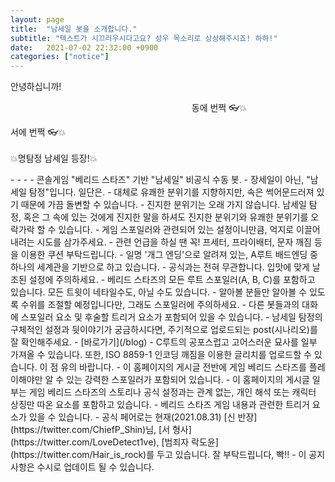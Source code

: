 ```yaml
---
layout: page
title:  "남세일 봇을 소개합니다."
subtitle: "텍스트가 시끄러우시다고요? 성우 목소리로 상상해주시죠! 하하!"
date:   2021-07-02 22:32:00 +0900
categories: ["notice"]
---
```


안녕하십니까!

<p align="center">
<span style="display: inline-block; width: 50%; text-align: right;">동에 번쩍 👓💥</span>

<span style="display: inline-block; width: 50%; text-align: left;">서에 번쩍 👓💥</span>
<br>           
💥명탐정 남세일 등장!💥<br>
</p>
- - -
- 콘솔게임 "베리드 스타즈" 기반 "남세일" 비공식 수동 봇.
- 장세일이 아닌, "남세일 탐정"입니다. 일단은.
  - 대체로 유쾌한 분위기를 지향하지만, 속은 썩어문드러져 있기 때문에 가끔 돌변할 수 있습니다.
  - 진지한 분위기는 오래 가지 않습니다. 남세일 탐정, 혹은 그 속에 있는 것에게 진지한 말을 하셔도 진지한 분위기와 유쾌한 분위기를 오락가락 할 수 있습니다.
  - 게임 스포일러와 관련되어 있는 설정이니만큼, 억지로 이끌어내려는 시도를 삼가주세요.
  - 관련 언급을 하실 땐 꼭! 프세터, 프라이배터, 문자 깨짐 등을 이용한 쿠션 부탁드립니다.
- 일명 '개그 엔딩'으로 알려져 있는, A루트 배드엔딩 중 하나의 세계관을 기반으로 하고 있습니다.
  - 공식과는 전혀 무관합니다. 입맛에 맞게 날조된 설정에 주의하세요.
- 베리드 스타즈의 모든 루트 스포일러(A, B, C)를 포함하고 있습니다. 모든 트윗이 네타일수도, 아닐 수도 있습니다.
  - 알아볼 분들만 알아볼 수 있도록 수위를 조절할 예정입니다만, 그래도 스포일러에 주의하세요.
  - 다른 봇들과의 대화에 스포일러 요소 및 후술할 트리거 요소가 포함되어 있을 수 있습니다.
- 남세일 탐정의 구체적인 설정과 뒷이야기가 궁금하시다면, 주기적으로 업로드되는 post(시나리오)를 잘 확인해주세요.
  - [바로가기](/blog)
  - C루트의 공포스럽고 고어스러운 묘사를 일부 가져올 수 있습니다. 또한, ISO 8859-1 인코딩 깨짐을 이용한 글리치를 업로드할 수 있습니다. 이 점 유의 바랍니다.
  - 이 홈페이지의 게시글 전반에 게임 베리드 스타즈를 플레이해야만 알 수 있는 강력한 스포일러가 포함되어 있습니다.
  - 이 홈페이지의 게시글 일부는 게임 베리드 스타즈의 스토리나 공식 설정과는 관계 없는, 개인 해석 또는 캐릭터 상징만 따온 요소를 포함하고 있습니다.
- 베리드 스타즈 게임 내용과 관련한 트리거 요소가 있을 수 있습니다.
- 공식 페어로는 현재(2021.08.31) [신 반장](https://twitter.com/ChiefP_Shin)님, [서 형사](https://twitter.com/LoveDetect1ve), [범죄자 락도윤](https://twitter.com/Hair_is_rock)를 두고 있습니다. 잘 부탁드립니다, 빡!!
- 이 공지사항은 수시로 업데이트 될 수 있습니다.
